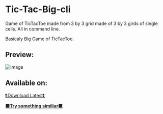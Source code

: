 # Tic-Tac-Big-cli
<p>
  Game of TicTacToe made from 3 by 3 grid made of 3 by 3 girds of single cells. 
  All in command line.
</p> <p>
  Basicaly Big Game of TicTacToe. 
</p>

## Preview:
![image](https://github.com/Y0hn/Tic-Tac-Big/assets/101512527/acf5d2b0-5193-45c4-895d-e5348a06c11d)

## Available on:
<p>
  <a href = "https://github.com/Y0hn/Tic-Tac-Big-cli/releases/download/1.1/Tic-Tac-Big.exe">⏬Download Latest⏬</a>
</p><b><p>
  <a href = "https://github.com/Y0hn/Tic-Tac-Big">🟩Try something similiar🟩</a>
</p>
